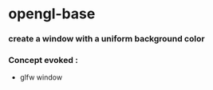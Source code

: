 # opengl-base

### create a window with a uniform background color

### Concept evoked :

- glfw window
